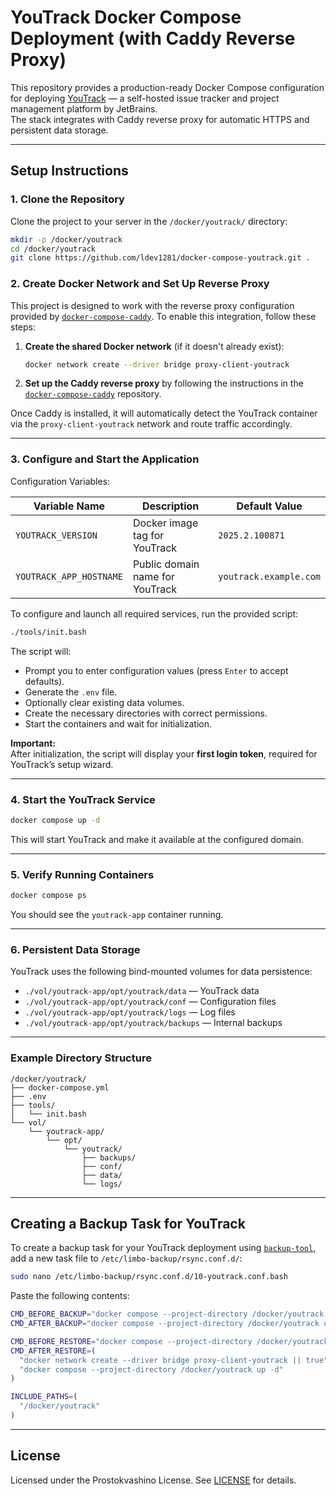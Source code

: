 # YouTrack Docker Compose Deployment (with Caddy Reverse Proxy)

This repository provides a production-ready Docker Compose configuration for deploying [YouTrack](https://www.jetbrains.com/youtrack/) — a self-hosted issue tracker and project management platform by JetBrains.  
The stack integrates with Caddy reverse proxy for automatic HTTPS and persistent data storage.

---

## Setup Instructions

### 1. Clone the Repository

Clone the project to your server in the `/docker/youtrack/` directory:

```bash
mkdir -p /docker/youtrack
cd /docker/youtrack
git clone https://github.com/ldev1281/docker-compose-youtrack.git .
```

### 2. Create Docker Network and Set Up Reverse Proxy

This project is designed to work with the reverse proxy configuration provided by [`docker-compose-caddy`](https://github.com/ldev1281/docker-compose-caddy). To enable this integration, follow these steps:

1. **Create the shared Docker network** (if it doesn't already exist):

    ```bash
    docker network create --driver bridge proxy-client-youtrack
    ```

2. **Set up the Caddy reverse proxy** by following the instructions in the [`docker-compose-caddy`](https://github.com/ldev1281/docker-compose-caddy) repository.

Once Caddy is installed, it will automatically detect the YouTrack container via the `proxy-client-youtrack` network and route traffic accordingly.

---

### 3. Configure and Start the Application

Configuration Variables:

| Variable Name              | Description                                   | Default Value             |
|----------------------------|-----------------------------------------------|----------------------------|
| `YOUTRACK_VERSION`         | Docker image tag for YouTrack                 | `2025.2.100871`           |
| `YOUTRACK_APP_HOSTNAME`    | Public domain name for YouTrack               | `youtrack.example.com`    |

To configure and launch all required services, run the provided script:

```bash
./tools/init.bash
```

The script will:

- Prompt you to enter configuration values (press `Enter` to accept defaults).
- Generate the `.env` file.
- Optionally clear existing data volumes.
- Create the necessary directories with correct permissions.
- Start the containers and wait for initialization.

**Important:**  
After initialization, the script will display your **first login token**, required for YouTrack’s setup wizard.

---

### 4. Start the YouTrack Service

```bash
docker compose up -d
```

This will start YouTrack and make it available at the configured domain.

---

### 5. Verify Running Containers

```bash
docker compose ps
```

You should see the `youtrack-app` container running.

---

### 6. Persistent Data Storage

YouTrack uses the following bind-mounted volumes for data persistence:

- `./vol/youtrack-app/opt/youtrack/data` — YouTrack data  
- `./vol/youtrack-app/opt/youtrack/conf` — Configuration files  
- `./vol/youtrack-app/opt/youtrack/logs` — Log files  
- `./vol/youtrack-app/opt/youtrack/backups` — Internal backups  

---

### Example Directory Structure

```
/docker/youtrack/
├── docker-compose.yml
├── .env
├── tools/
│   └── init.bash
└── vol/
    └── youtrack-app/
        └── opt/
            └── youtrack/
                ├── backups/
                ├── conf/
                ├── data/
                └── logs/
```

---

## Creating a Backup Task for YouTrack

To create a backup task for your YouTrack deployment using [`backup-tool`](https://github.com/jordimock/backup-tool), add a new task file to `/etc/limbo-backup/rsync.conf.d/`:

```bash
sudo nano /etc/limbo-backup/rsync.conf.d/10-youtrack.conf.bash
```

Paste the following contents:

```bash
CMD_BEFORE_BACKUP="docker compose --project-directory /docker/youtrack down"
CMD_AFTER_BACKUP="docker compose --project-directory /docker/youtrack up -d"

CMD_BEFORE_RESTORE="docker compose --project-directory /docker/youtrack down || true"
CMD_AFTER_RESTORE=(
  "docker network create --driver bridge proxy-client-youtrack || true"
  "docker compose --project-directory /docker/youtrack up -d"
)

INCLUDE_PATHS=(
  "/docker/youtrack"
)
```

---

## License

Licensed under the Prostokvashino License. See [LICENSE](LICENSE) for details.